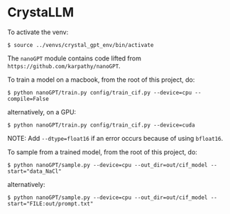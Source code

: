 CrystaLLM
==============

To activate the venv:
```
$ source ../venvs/crystal_gpt_env/bin/activate
```

The `nanoGPT` module contains code lifted from `https://github.com/karpathy/nanoGPT`. 

To train a model on a macbook, from the root of this project, do:
```shell
$ python nanoGPT/train.py config/train_cif.py --device=cpu --compile=False
```
alternatively, on a GPU:
```shell
$ python nanoGPT/train.py config/train_cif.py --device=cuda
```
NOTE: Add `--dtype=float16` if an error occurs because of using `bfloat16`.

To sample from a trained model, from the root of this project, do:
```shell
$ python nanoGPT/sample.py --device=cpu --out_dir=out/cif_model --start="data_NaCl"
```
alternatively:
```shell
$ python nanoGPT/sample.py --device=cpu --out_dir=out/cif_model --start="FILE:out/prompt.txt"
```
